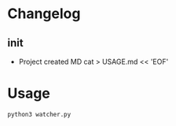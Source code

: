 
# Changelog

## init
- Project created
MD
cat > USAGE.md << 'EOF'

# Usage

```bash
python3 watcher.py
